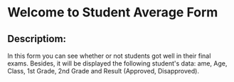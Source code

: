# Welcome to Student Average Form

## Descriptiom:

In this form you can see whether or not students got well in their final exams. Besides, it will be displayed the following student's data: ame, Age, Class, 1st Grade, 2nd Grade and Result (Approved, Disapproved).
